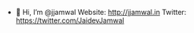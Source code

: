 - 👋 Hi, I’m @jjamwal
Website: http://jjamwal.in
Twitter: https://twitter.com/JaidevJamwal
<!---
jjamwal/jjamwal is a ✨ special ✨ repository because its `README.md` (this file) appears on your GitHub profile.
You can click the Preview link to take a look at your changes.
--->
